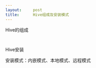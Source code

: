 ```yaml
---
layout:     post
title:      Hive组成及安装模式
---
```

<div id="article_content" class="article_content clearfix csdn-tracking-statistics" data-pid="blog" data-mod="popu_307" data-dsm="post">
								            <link rel="stylesheet" href="https://csdnimg.cn/release/phoenix/template/css/ck_htmledit_views-f76675cdea.css">
						<div class="htmledit_views" id="content_views">
                
<p><img src="" alt="">Hive的组成</p>
<p><img src="https://img-blog.csdn.net/20140702150445500?watermark/2/text/aHR0cDovL2Jsb2cuY3Nkbi5uZXQvc25fZ2lz/font/5a6L5L2T/fontsize/400/fill/I0JBQkFCMA==/dissolve/70/gravity/SouthEast" alt=""><br></p>
<p><img src="" alt=""><br></p>
<p>Hive安装</p>
<p>安装模式：内嵌模式、本地模式、远程模式</p>
<p><img src="https://img-blog.csdn.net/20140702150632031?watermark/2/text/aHR0cDovL2Jsb2cuY3Nkbi5uZXQvc25fZ2lz/font/5a6L5L2T/fontsize/400/fill/I0JBQkFCMA==/dissolve/70/gravity/SouthEast" alt=""><br></p>
<p><br></p>
<p><img src="" alt=""><br></p>
<p><br></p>
<p><br></p>
<p><br></p>
            </div>
                </div>